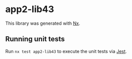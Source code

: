 # app2-lib43

This library was generated with [Nx](https://nx.dev).

## Running unit tests

Run `nx test app2-lib43` to execute the unit tests via [Jest](https://jestjs.io).
